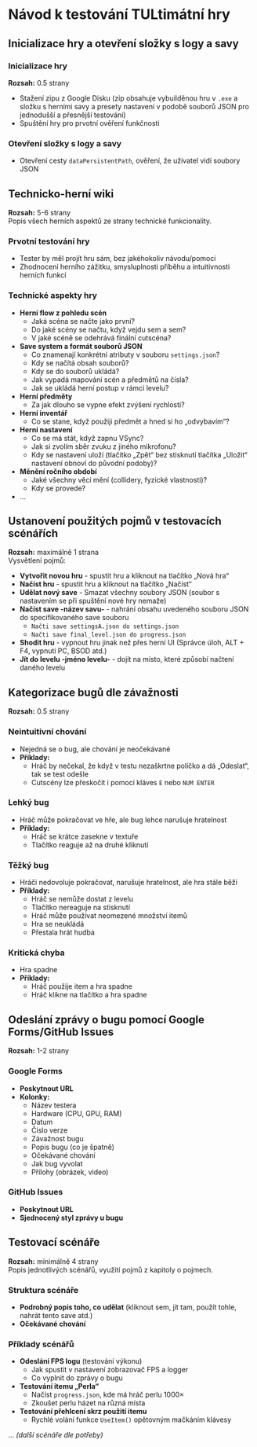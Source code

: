 # Návod k testování TULtimátní hry

## Inicializace hry a otevření složky s logy a savy
### Inicializace hry
**Rozsah:** 0.5 strany  
- Stažení zipu z Google Disku (zip obsahuje vybuilděnou hru v `.exe` a složku s herními savy a presety nastavení v podobě souborů JSON pro jednodušší a přesnější testování)
- Spuštění hry pro prvotní ověření funkčnosti  

### Otevření složky s logy a savy
- Otevření cesty `dataPersistentPath`, ověření, že uživatel vidí soubory JSON  

## Technicko-herní wiki
**Rozsah:** 5-6 strany  
Popis všech herních aspektů ze strany technické funkcionality.

### Prvotní testování hry
- Tester by měl projít hru sám, bez jakéhokoliv návodu/pomoci
- Zhodnocení herního zážitku, smysluplnosti příběhu a intuitivnosti herních funkcí  

### Technické aspekty hry
- **Herní flow z pohledu scén**  
  - Jaká scéna se načte jako první?
  - Do jaké scény se načtu, když vejdu sem a sem?
  - V jaké scéně se odehrává finální cutscéna?
- **Save system a formát souborů JSON**  
  - Co znamenají konkrétní atributy v souboru `settings.json`?
  - Kdy se načítá obsah souborů?
  - Kdy se do souborů ukládá?
  - Jak vypadá mapování scén a předmětů na čísla?
  - Jak se ukládá herní postup v rámci levelu?
- **Herní předměty**  
  - Za jak dlouho se vypne efekt zvýšení rychlosti?
- **Herní inventář**  
  - Co se stane, když použiji předmět a hned si ho „odvybavím“?
- **Herní nastavení**  
  - Co se má stát, když zapnu VSync?
  - Jak si zvolím sběr zvuku z jiného mikrofonu?
  - Kdy se nastavení uloží (tlačítko „Zpět“ bez stisknutí tlačítka „Uložit“ nastavení obnoví do původní podoby)?
- **Měnění ročního období**  
  - Jaké všechny věci mění (collidery, fyzické vlastnosti)?
  - Kdy se provede?
- …  

## Ustanovení použitých pojmů v testovacích scénářích
**Rozsah:** maximálně 1 strana  
Vysvětlení pojmů:
- **Vytvořit novou hru** - spustit hru a kliknout na tlačítko „Nová hra“
- **Načíst hru** - spustit hru a kliknout na tlačítko „Načíst“
- **Udělat nový save** - Smazat všechny soubory JSON (soubor s nastavením se při spuštění nové hry nemaže)
- **Načíst save -název savu-** - nahrání obsahu uvedeného souboru JSON do specifikovaného save souboru  
  - `Načti save settingsA.json do settings.json`
  - `Načti save final_level.json do progress.json`
- **Shodit hru** - vypnout hru jinak než přes herní UI (Správce úloh, ALT + F4, vypnutí PC, BSOD atd.)
- **Jít do levelu -jméno levelu-** - dojít na místo, které způsobí načtení daného levelu  

## Kategorizace bugů dle závažnosti
**Rozsah:** 0.5 strany  
### Neintuitivní chování
- Nejedná se o bug, ale chování je neočekávané
- **Příklady:**
  - Hráč by nečekal, že když v testu nezaškrtne políčko a dá „Odeslat“, tak se test odešle
  - Cutscény lze přeskočit i pomocí kláves `E` nebo `NUM ENTER`

### Lehký bug
- Hráč může pokračovat ve hře, ale bug lehce narušuje hratelnost
- **Příklady:**
  - Hráč se krátce zasekne v textuře
  - Tlačítko reaguje až na druhé kliknutí

### Těžký bug
- Hráči nedovoluje pokračovat, narušuje hratelnost, ale hra stále běží
- **Příklady:**
  - Hráč se nemůže dostat z levelu
  - Tlačítko nereaguje na stisknutí
  - Hráč může používat neomezené množství itemů
  - Hra se neukládá
  - Přestala hrát hudba

### Kritická chyba
- Hra spadne
- **Příklady:**
  - Hráč použije item a hra spadne
  - Hráč klikne na tlačítko a hra spadne

## Odeslání zprávy o bugu pomocí Google Forms/GitHub Issues
**Rozsah:** 1-2 strany  

### Google Forms
- **Poskytnout URL**
- **Kolonky:**
  - Název testera
  - Hardware (CPU, GPU, RAM)
  - Datum
  - Číslo verze
  - Závažnost bugu
  - Popis bugu (co je špatně)
  - Očekávané chování
  - Jak bug vyvolat
  - Přílohy (obrázek, video)

### GitHub Issues
- **Poskytnout URL**
- **Sjednocený styl zprávy u bugu**

## Testovací scénáře
**Rozsah:** minimálně 4 strany  
Popis jednotlivých scénářů, využití pojmů z kapitoly o pojmech.

### Struktura scénáře
- **Podrobný popis toho, co udělat** (kliknout sem, jít tam, použít tohle, nahrát tento save atd.)
- **Očekávané chování**

### Příklady scénářů
- **Odeslání FPS logu** (testování výkonu)
  - Jak spustit v nastavení zobrazovač FPS a logger
  - Co vyplnit do zprávy o bugu
- **Testování itemu „Perla“**
  - Načíst `progress.json`, kde má hráč perlu 1000×
  - Zkoušet perlu házet na různá místa
- **Testování přehlcení skrz použití itemu**
  - Rychlé volání funkce `UseItem()` opětovným mačkáním klávesy

… *(další scénáře dle potřeby)*
